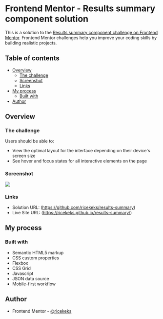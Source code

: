 # Frontend Mentor - Results summary component solution

This is a solution to the [Results summary component challenge on Frontend Mentor](https://www.frontendmentor.io/challenges/results-summary-component-CE_K6s0maV). Frontend Mentor challenges help you improve your coding skills by building realistic projects. 

## Table of contents

- [Overview](#overview)
  - [The challenge](#the-challenge)
  - [Screenshot](#screenshot)
  - [Links](#links)
- [My process](#my-process)
  - [Built with](#built-with)
- [Author](#author)

## Overview

### The challenge

Users should be able to:

- View the optimal layout for the interface depending on their device's screen size
- See hover and focus states for all interactive elements on the page

### Screenshot

![](./screenshot.jpg)

### Links

- Solution URL: (https://github.com/ricekeks/results-summary)
- Live Site URL: (https://ricekeks.github.io/results-summary/)

## My process

### Built with

- Semantic HTML5 markup
- CSS custom properties
- Flexbox
- CSS Grid
- Javascript
- JSON data source
- Mobile-first workflow

## Author

- Frontend Mentor - [@ricekeks](https://www.frontendmentor.io/profile/ricekeks)
